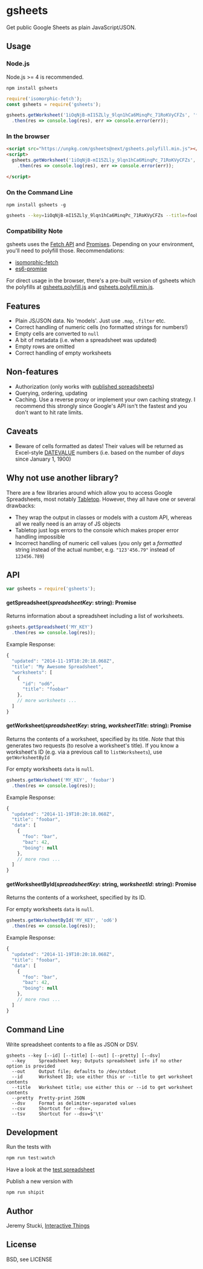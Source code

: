 # gsheets

Get public Google Sheets as plain JavaScript/JSON.

## Usage

### Node.js

Node.js >= 4 is recommended.

```
npm install gsheets
```

```js
require('isomorphic-fetch');
const gsheets = require('gsheets');

gsheets.getWorksheet('1iOqNjB-mI15ZLly_9lqn1hCa6MinqPc_71RoKVyCFZs', 'foobar')
  .then(res => console.log(res), err => console.error(err));
```

### In the browser

```html
<script src="https://unpkg.com/gsheets@next/gsheets.polyfill.min.js"></script>
<script>
  gsheets.getWorksheet('1iOqNjB-mI15ZLly_9lqn1hCa6MinqPc_71RoKVyCFZs', 'foobar')
    .then(res => console.log(res), err => console.error(err));

</script>
```

### On the Command Line

```
npm install gsheets -g
```

```sh
gsheets --key=1iOqNjB-mI15ZLly_9lqn1hCa6MinqPc_71RoKVyCFZs --title=foobar --pretty
```

### Compatibility Note

gsheets uses the [Fetch API](https://developer.mozilla.org/en/docs/Web/API/Fetch_API) and [Promises](https://developer.mozilla.org/en/docs/Web/JavaScript/Reference/Global_Objects/Promise). Depending on your environment, you'll need to polyfill those. Recommendations:

- [isomorphic-fetch](https://github.com/matthew-andrews/isomorphic-fetch)
- [es6-promise](https://github.com/stefanpenner/es6-promise)

For direct usage in the browser, there's a pre-built version of gsheets which the polyfills at [gsheets.polyfill.js](https://unpkg.com/gsheets@next/gsheets.polyfill.js) and [gsheets.polyfill.min.js](https://unpkg.com/gsheets@next/gsheets.polyfill.min.js).

## Features

* Plain JS/JSON data. No 'models'. Just use `.map`, `.filter` etc.
* Correct handling of numeric cells (no formatted strings for numbers!)
* Empty cells are converted to `null`
* A bit of metadata (i.e. when a spreadsheet was updated)
* Empty rows are omitted
* Correct handling of empty worksheets

## Non-features

* Authorization (only works with [published spreadsheets](https://support.google.com/docs/answer/37579?hl=en&ref_topic=2818999))
* Querying, ordering, updating
* Caching. Use a reverse proxy or implement your own caching strategy. I recommend this strongly since Google's API isn't the fastest and you don't want to hit rate limits.

## Caveats

* Beware of cells formatted as dates! Their values will be returned as Excel-style [DATEVALUE](http://office.microsoft.com/en-001/excel-help/datevalue-function-HP010062284.aspx) numbers (i.e. based on the number of *days* since January 1, 1900)

## Why not use another library?

There are a few libraries around which allow you to access Google Spreadsheets, most notably [Tabletop](https://github.com/jsoma/tabletop). However, they all have one or several drawbacks:

* They wrap the output in classes or models with a custom API, whereas all we really need is an array of JS objects
* Tabletop just logs errors to the console which makes proper error handling impossible
* Incorrect handling of numeric cell values (you only get a *formatted* string instead of the actual number, e.g. `"123'456.79"` instead of `123456.789`)

## API

```js
var gsheets = require('gsheets');
```

#### getSpreadsheet(<i>spreadsheetKey</i>: string): Promise

Returns information about a spreadsheet including a list of worksheets.

```js
gsheets.getSpreadsheet('MY_KEY')
  .then(res => console.log(res));
```

Example Response:

```js
{
  "updated": "2014-11-19T10:20:18.068Z",
  "title": "My Awesome Spreadsheet",
  "worksheets": [
    {
      "id": "od6",
      "title": "foobar"
    },
    // more worksheets ...
  ]
}
```

#### getWorksheet(<i>spreadsheetKey</i>: string, <i>worksheetTitle</i>: string): Promise

Returns the contents of a worksheet, specified by its title. *Note* that this generates two requests (to resolve a worksheet's title). If you know a worksheet's ID (e.g. via a previous call to `listWorksheets`), use `getWorksheetById`

For empty worksheets `data` is `null`.

```js
gsheets.getWorksheet('MY_KEY', 'foobar')
  .then(res => console.log(res));
```

Example Response:

```js
{
  "updated": "2014-11-19T10:20:18.068Z",
  "title": "foobar",
  "data": [
    {
      "foo": "bar",
      "baz": 42,
      "boing": null
    },
    // more rows ...
  ]
}
```

#### getWorksheetById(<i>spreadsheetKey</i>: string, <i>worksheetId</i>: string): Promise

Returns the contents of a worksheet, specified by its ID.

For empty worksheets `data` is `null`.

```js
gsheets.getWorksheetById('MY_KEY', 'od6')
  .then(res => console.log(res));
```

Example Response:

```js
{
  "updated": "2014-11-19T10:20:18.068Z",
  "title": "foobar",
  "data": [
    {
      "foo": "bar",
      "baz": 42,
      "boing": null
    },
    // more rows ...
  ]
}
```

## Command Line

Write spreadsheet contents to a file as JSON or DSV.

```
gsheets --key [--id] [--title] [--out] [--pretty] [--dsv]
  --key     Spreadsheet key; Outputs spreadsheet info if no other option is provided
  --out     Output file; defaults to /dev/stdout
  --id      Worksheet ID; use either this or --title to get worksheet contents
  --title   Worksheet title; use either this or --id to get worksheet contents
  --pretty  Pretty-print JSON
  --dsv     Format as delimiter-separated values
  --csv     Shortcut for --dsv=,
  --tsv     Shortcut for --dsv=$'\t'
```

## Development

Run the tests with

```sh
npm run test:watch
```

Have a look at the [test spreadsheet](https://docs.google.com/spreadsheets/d/1dmAQO0zCQz5SNUKalw9NNXwTM6TgDBZ820Ftw-cz5gU/edit#gid=257911996)

Publish a new version with
```
npm run shipit
```

## Author

Jeremy Stucki, [Interactive Things](http://www.interactivethings.com)

## License

BSD, see LICENSE
